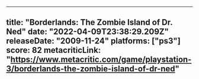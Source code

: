
---
title: "Borderlands: The Zombie Island of Dr. Ned"
date: "2022-04-09T23:38:29.209Z"
releaseDate: "2009-11-24"
platforms: ["ps3"]
score: 82
metacriticLink: "https://www.metacritic.com/game/playstation-3/borderlands-the-zombie-island-of-dr-ned"
---
